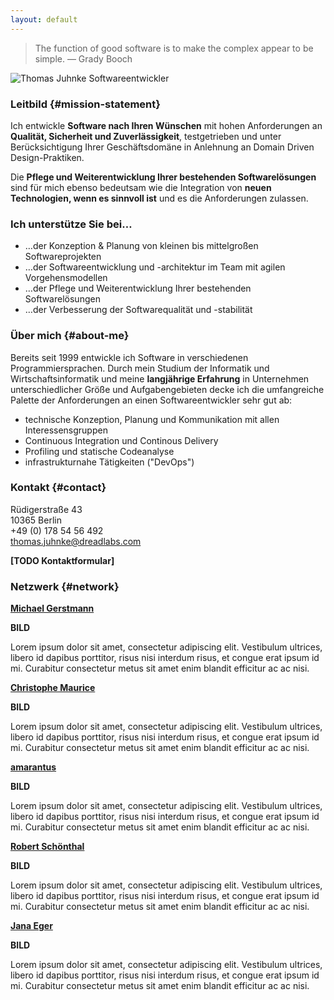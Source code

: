 ```yaml
---
layout: default
---
```


> The function of good software is to make the complex appear to be simple.
> — Grady Booch

![Thomas Juhnke Softwareentwickler](/img/Thomas-Juhnke_portrait-business.jpg)

### Leitbild {#mission-statement}

Ich entwickle **Software nach Ihren Wünschen** mit hohen Anforderungen an 
**Qualität, Sicherheit und Zuverlässigkeit**, testgetrieben und unter 
Berücksichtigung Ihrer Geschäftsdomäne in Anlehnung an Domain Driven 
Design-Praktiken.

Die **Pflege und Weiterentwicklung Ihrer bestehenden Softwarelösungen** sind 
für mich ebenso bedeutsam wie die Integration von **neuen Technologien, wenn 
es sinnvoll ist** und es die Anforderungen zulassen.

### Ich unterstütze Sie bei…

  - …der Konzeption &amp; Planung von kleinen bis mittelgroßen Softwareprojekten
  - …der Softwareentwicklung und -architektur im Team mit agilen Vorgehensmodellen
  - …der Pflege und Weiterentwicklung Ihrer bestehenden Softwarelösungen
  - …der Verbesserung der Softwarequalität und -stabilität
  
### Über mich {#about-me}

Bereits seit 1999 entwickle ich Software in verschiedenen Programmiersprachen.
Durch mein Studium der Informatik und Wirtschaftsinformatik und meine **langjährige
Erfahrung** in Unternehmen unterschiedlicher Größe und Aufgabengebieten decke 
ich die umfangreiche Palette der Anforderungen an einen Softwareentwickler sehr 
gut ab:

  - technische Konzeption, Planung und Kommunikation mit allen Interessensgruppen
  - Continuous Integration und Continous Delivery
  - Profiling und statische Codeanalyse
  - infrastrukturnahe Tätigkeiten ("DevOps")

### Kontakt {#contact}

Rüdigerstraße 43<br>
10365 Berlin<br>
+49 (0) 178 54 56 492<br>
[thomas.juhnke@dreadlabs.com](mailto:thomas.juhnke@dreadlabs.com)

**[TODO Kontaktformular]**

### Netzwerk {#network}

**[Michael Gerstmann](http://micha.seiler-gerstmann.de/)**

**BILD**

Lorem ipsum dolor sit amet, consectetur adipiscing elit. Vestibulum ultrices, 
libero id dapibus porttitor, risus nisi interdum risus, et congue erat ipsum 
id mi. Curabitur consectetur metus sit amet enim blandit efficitur ac ac nisi.

**[Christophe Maurice](https://www.xing.com/profile/Christophe_Maurice2)**

**BILD**

Lorem ipsum dolor sit amet, consectetur adipiscing elit. Vestibulum ultrices, 
libero id dapibus porttitor, risus nisi interdum risus, et congue erat ipsum 
id mi. Curabitur consectetur metus sit amet enim blandit efficitur ac ac nisi.

**[amarantus](https://amarantus.de/)**

**BILD**

Lorem ipsum dolor sit amet, consectetur adipiscing elit. Vestibulum ultrices, 
libero id dapibus porttitor, risus nisi interdum risus, et congue erat ipsum 
id mi. Curabitur consectetur metus sit amet enim blandit efficitur ac ac nisi.

**[Robert Schönthal](https://digitalkaoz.net/)**

**BILD**

Lorem ipsum dolor sit amet, consectetur adipiscing elit. Vestibulum ultrices, 
libero id dapibus porttitor, risus nisi interdum risus, et congue erat ipsum 
id mi. Curabitur consectetur metus sit amet enim blandit efficitur ac ac nisi.

**[Jana Eger](http://jana-eger.com/)**

**BILD**

Lorem ipsum dolor sit amet, consectetur adipiscing elit. Vestibulum ultrices, 
libero id dapibus porttitor, risus nisi interdum risus, et congue erat ipsum 
id mi. Curabitur consectetur metus sit amet enim blandit efficitur ac ac nisi.

